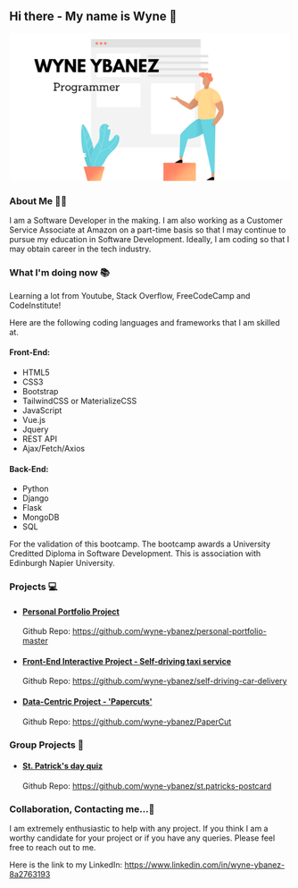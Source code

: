 ## Hi there - My name is Wyne 👋 

![hero-img](Github-Profile.png)

### About Me 👨‍💻

I am a Software Developer in the making. I am also working as a Customer Service Associate at Amazon on a part-time basis so that I may continue to pursue my education in Software Development. Ideally, I am coding so that I may obtain career in the tech industry.

### What I'm doing now 📚

Learning a lot from Youtube, Stack Overflow, FreeCodeCamp and CodeInstitute!

Here are the following coding languages and frameworks that I am skilled at.

#### Front-End:

- HTML5
- CSS3
- Bootstrap
- TailwindCSS or MaterializeCSS
- JavaScript 
- Vue.js
- Jquery
- REST API
- Ajax/Fetch/Axios

#### Back-End:

- Python
- Django
- Flask
- MongoDB
- SQL

For the validation of this bootcamp. The bootcamp awards a University Creditted Diploma in Software Development. This is association with Edinburgh Napier University. 

### Projects 💻 

- #### [Personal Portfolio Project](https://wyne-ybanez.github.io/personal-portfolio-master/)
  Github Repo: https://github.com/wyne-ybanez/personal-portfolio-master

- #### [Front-End Interactive Project - Self-driving taxi service](https://wyne-ybanez.github.io/self-driving-car-delivery/)
  Github Repo: https://github.com/wyne-ybanez/self-driving-car-delivery

- #### [Data-Centric Project - 'Papercuts'](https://papercuts-project.herokuapp.com/)
  Github Repo: https://github.com/wyne-ybanez/PaperCut

### Group Projects 🤝 

- #### [St. Patrick's day quiz](https://wyne-ybanez.github.io/st.patricks-postcard/)
  Github Repo: https://github.com/wyne-ybanez/st.patricks-postcard

### Collaboration, Contacting me...👯 

I am extremely enthusiastic to help with any project. 
If you think I am a worthy candidate for your project or if you have any queries.
Please feel free to reach out to me. 

Here is the link to my LinkedIn: https://www.linkedin.com/in/wyne-ybanez-8a2763193


<!--
**wyne-ybanez/wyne-ybanez** is a ✨ _special_ ✨ repository because its `README.md` (this file) appears on your GitHub profile.

Here are some ideas to get you started:

- 🔭 I’m currently working on ...
- 🌱 I’m currently learning ...
- 👯 I’m looking to collaborate on ...
- 🤔 I’m looking for help with ...
- 💬 Ask me about ...
- 📫 How to reach me: ...
- 😄 Pronouns: ...
- ⚡ Fun fact: ...
-->
